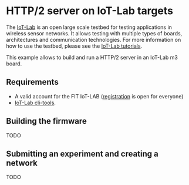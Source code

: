 # HTTP/2 server on IoT-Lab targets

The [IoT-Lab](https://www.iot-lab.info) is an open large scale testbed for testing applications in wireless sensor networks. It allows testing with multiple types of boards, architectures and communication technologies. For more information on how to use the testbed, please see the [IoT-Lab tutorials](https://www.iot-lab.info/tutorials/).

This example allows to build and run a HTTP/2 server in an IoT-Lab m3 board.

## Requirements

* A valid account for the FIT IoT-LAB ([registration](https://www.iot-lab.info/testbed/signup) is open for everyone)
* [IoT-Lab cli-tools](https://github.com/iot-lab/cli-tools).

## Building the firmware

TODO

## Submitting an experiment and creating a network

TODO
